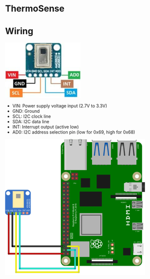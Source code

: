 # ThermoSense

# Wiring 

![pic](grid_eye_camera.png)

- VIN: Power supply voltage input (2.7V to 3.3V)
- GND: Ground
- SCL: I2C clock line
- SDA: I2C data line
- INT: Interrupt output (active low)
- AD0: I2C address selection pin (low for 0x69, high for 0x68)

![alt text](rpi_wiring.png)
